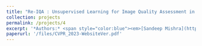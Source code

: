 ```yaml
---
title: "Re-IQA : Unsupervised Learning for Image Quality Assessment in the Wild"
collection: projects
permalink: /projects/4
excerpt: '*Authors:* <span style="color:blue"><em>[Sandeep Mishra](https://sandeep-sm.github.io/)</em></span>, <span style="color:blue"><em>[Avinab Saha](https://www.linkedin.com/in/avinab-saha-4bb09b57/)</em></span> , <span style="color:blue"><em>[Alan C. Bovik](https://www.ece.utexas.edu/people/faculty/alan-bovik)</em></span>'
paperurl: '/files/CVPR_2023-WebsiteVer.pdf'
---
```

